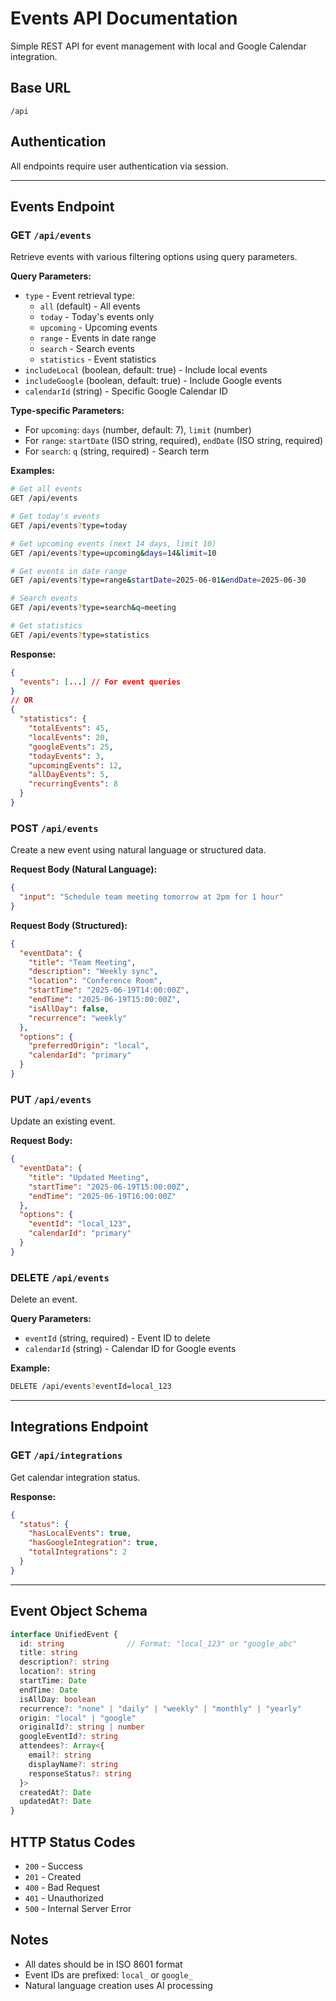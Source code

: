 # Events API Documentation

Simple REST API for event management with local and Google Calendar integration.

## Base URL
```
/api
```

## Authentication
All endpoints require user authentication via session.

---

## Events Endpoint

### GET `/api/events`
Retrieve events with various filtering options using query parameters.

**Query Parameters:**
- `type` - Event retrieval type:
  - `all` (default) - All events
  - `today` - Today's events only
  - `upcoming` - Upcoming events
  - `range` - Events in date range
  - `search` - Search events
  - `statistics` - Event statistics
- `includeLocal` (boolean, default: true) - Include local events
- `includeGoogle` (boolean, default: true) - Include Google events
- `calendarId` (string) - Specific Google Calendar ID

**Type-specific Parameters:**
- For `upcoming`: `days` (number, default: 7), `limit` (number)
- For `range`: `startDate` (ISO string, required), `endDate` (ISO string, required)
- For `search`: `q` (string, required) - Search term

**Examples:**
```bash
# Get all events
GET /api/events

# Get today's events
GET /api/events?type=today

# Get upcoming events (next 14 days, limit 10)
GET /api/events?type=upcoming&days=14&limit=10

# Get events in date range
GET /api/events?type=range&startDate=2025-06-01&endDate=2025-06-30

# Search events
GET /api/events?type=search&q=meeting

# Get statistics
GET /api/events?type=statistics
```

**Response:**
```json
{
  "events": [...] // For event queries
}
// OR
{
  "statistics": {
    "totalEvents": 45,
    "localEvents": 20,
    "googleEvents": 25,
    "todayEvents": 3,
    "upcomingEvents": 12,
    "allDayEvents": 5,
    "recurringEvents": 8
  }
}
```

### POST `/api/events`
Create a new event using natural language or structured data.

**Request Body (Natural Language):**
```json
{
  "input": "Schedule team meeting tomorrow at 2pm for 1 hour"
}
```

**Request Body (Structured):**
```json
{
  "eventData": {
    "title": "Team Meeting",
    "description": "Weekly sync",
    "location": "Conference Room",
    "startTime": "2025-06-19T14:00:00Z",
    "endTime": "2025-06-19T15:00:00Z",
    "isAllDay": false,
    "recurrence": "weekly"
  },
  "options": {
    "preferredOrigin": "local",
    "calendarId": "primary"
  }
}
```

### PUT `/api/events`
Update an existing event.

**Request Body:**
```json
{
  "eventData": {
    "title": "Updated Meeting",
    "startTime": "2025-06-19T15:00:00Z",
    "endTime": "2025-06-19T16:00:00Z"
  },
  "options": {
    "eventId": "local_123",
    "calendarId": "primary"
  }
}
```

### DELETE `/api/events`
Delete an event.

**Query Parameters:**
- `eventId` (string, required) - Event ID to delete
- `calendarId` (string) - Calendar ID for Google events

**Example:**
```bash
DELETE /api/events?eventId=local_123
```

---

## Integrations Endpoint

### GET `/api/integrations`
Get calendar integration status.

**Response:**
```json
{
  "status": {
    "hasLocalEvents": true,
    "hasGoogleIntegration": true,
    "totalIntegrations": 2
  }
}
```

---

## Event Object Schema

```typescript
interface UnifiedEvent {
  id: string              // Format: "local_123" or "google_abc"
  title: string
  description?: string
  location?: string
  startTime: Date
  endTime: Date
  isAllDay: boolean
  recurrence?: "none" | "daily" | "weekly" | "monthly" | "yearly"
  origin: "local" | "google"
  originalId?: string | number
  googleEventId?: string
  attendees?: Array<{
    email?: string
    displayName?: string
    responseStatus?: string
  }>
  createdAt?: Date
  updatedAt?: Date
}
```

## HTTP Status Codes
- `200` - Success
- `201` - Created
- `400` - Bad Request
- `401` - Unauthorized
- `500` - Internal Server Error

## Notes
- All dates should be in ISO 8601 format
- Event IDs are prefixed: `local_` or `google_`
- Natural language creation uses AI processing
